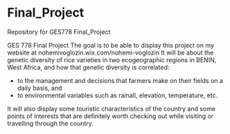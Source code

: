 # Final_Project
Repository for GES778 Final_Project

GES 778 Final Project The goal is to be able to display this project on my website at nohemivoglozin.wix.com/nohemi-voglozin It will be about the genetic diversity of rice varieties in two ecogeographic regions in BENIN, West Africa, and how that genetic diversity is correlated:

- to the management and decisions that farmers make on their fields on a daily basis, and
- to environmental variables such as rainall, elevation, temperature, etc. 

It will also display some touristic characteristics of the country and some points of interests that are definitely worth checking out while visiting or travelling through the country.
